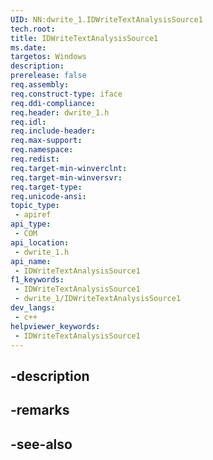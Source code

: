 ```yaml
---
UID: NN:dwrite_1.IDWriteTextAnalysisSource1
tech.root: 
title: IDWriteTextAnalysisSource1
ms.date: 
targetos: Windows
description: 
prerelease: false
req.assembly: 
req.construct-type: iface
req.ddi-compliance: 
req.header: dwrite_1.h
req.idl: 
req.include-header: 
req.max-support: 
req.namespace: 
req.redist: 
req.target-min-winverclnt: 
req.target-min-winversvr: 
req.target-type: 
req.unicode-ansi: 
topic_type:
 - apiref
api_type:
 - COM
api_location:
 - dwrite_1.h
api_name:
 - IDWriteTextAnalysisSource1
f1_keywords:
 - IDWriteTextAnalysisSource1
 - dwrite_1/IDWriteTextAnalysisSource1
dev_langs:
 - c++
helpviewer_keywords:
 - IDWriteTextAnalysisSource1
---
```


## -description

## -remarks

## -see-also

